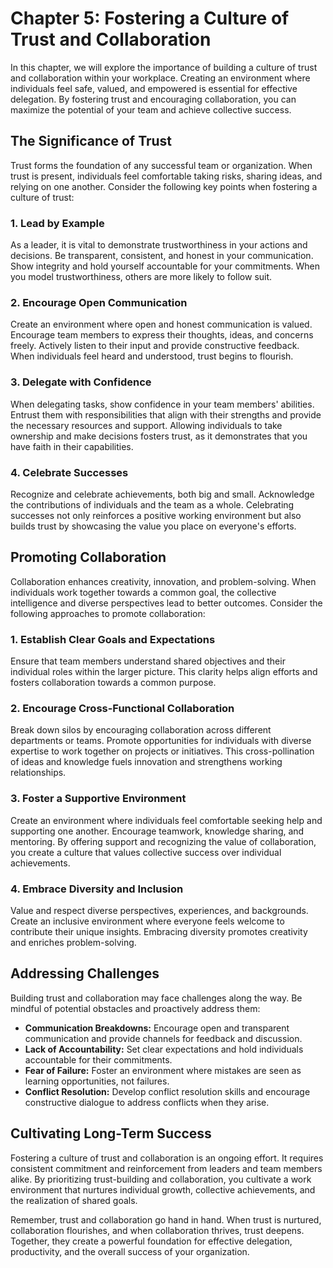 Chapter 5: Fostering a Culture of Trust and Collaboration
=========================================================

In this chapter, we will explore the importance of building a culture of trust and collaboration within your workplace. Creating an environment where individuals feel safe, valued, and empowered is essential for effective delegation. By fostering trust and encouraging collaboration, you can maximize the potential of your team and achieve collective success.

**The Significance of Trust**
-----------------------------

Trust forms the foundation of any successful team or organization. When trust is present, individuals feel comfortable taking risks, sharing ideas, and relying on one another. Consider the following key points when fostering a culture of trust:

### 1. Lead by Example

As a leader, it is vital to demonstrate trustworthiness in your actions and decisions. Be transparent, consistent, and honest in your communication. Show integrity and hold yourself accountable for your commitments. When you model trustworthiness, others are more likely to follow suit.

### 2. Encourage Open Communication

Create an environment where open and honest communication is valued. Encourage team members to express their thoughts, ideas, and concerns freely. Actively listen to their input and provide constructive feedback. When individuals feel heard and understood, trust begins to flourish.

### 3. Delegate with Confidence

When delegating tasks, show confidence in your team members' abilities. Entrust them with responsibilities that align with their strengths and provide the necessary resources and support. Allowing individuals to take ownership and make decisions fosters trust, as it demonstrates that you have faith in their capabilities.

### 4. Celebrate Successes

Recognize and celebrate achievements, both big and small. Acknowledge the contributions of individuals and the team as a whole. Celebrating successes not only reinforces a positive working environment but also builds trust by showcasing the value you place on everyone's efforts.

**Promoting Collaboration**
---------------------------

Collaboration enhances creativity, innovation, and problem-solving. When individuals work together towards a common goal, the collective intelligence and diverse perspectives lead to better outcomes. Consider the following approaches to promote collaboration:

### 1. Establish Clear Goals and Expectations

Ensure that team members understand shared objectives and their individual roles within the larger picture. This clarity helps align efforts and fosters collaboration towards a common purpose.

### 2. Encourage Cross-Functional Collaboration

Break down silos by encouraging collaboration across different departments or teams. Promote opportunities for individuals with diverse expertise to work together on projects or initiatives. This cross-pollination of ideas and knowledge fuels innovation and strengthens working relationships.

### 3. Foster a Supportive Environment

Create an environment where individuals feel comfortable seeking help and supporting one another. Encourage teamwork, knowledge sharing, and mentoring. By offering support and recognizing the value of collaboration, you create a culture that values collective success over individual achievements.

### 4. Embrace Diversity and Inclusion

Value and respect diverse perspectives, experiences, and backgrounds. Create an inclusive environment where everyone feels welcome to contribute their unique insights. Embracing diversity promotes creativity and enriches problem-solving.

**Addressing Challenges**
-------------------------

Building trust and collaboration may face challenges along the way. Be mindful of potential obstacles and proactively address them:

* **Communication Breakdowns:** Encourage open and transparent communication and provide channels for feedback and discussion.
* **Lack of Accountability:** Set clear expectations and hold individuals accountable for their commitments.
* **Fear of Failure:** Foster an environment where mistakes are seen as learning opportunities, not failures.
* **Conflict Resolution:** Develop conflict resolution skills and encourage constructive dialogue to address conflicts when they arise.

**Cultivating Long-Term Success**
---------------------------------

Fostering a culture of trust and collaboration is an ongoing effort. It requires consistent commitment and reinforcement from leaders and team members alike. By prioritizing trust-building and collaboration, you cultivate a work environment that nurtures individual growth, collective achievements, and the realization of shared goals.

Remember, trust and collaboration go hand in hand. When trust is nurtured, collaboration flourishes, and when collaboration thrives, trust deepens. Together, they create a powerful foundation for effective delegation, productivity, and the overall success of your organization.
